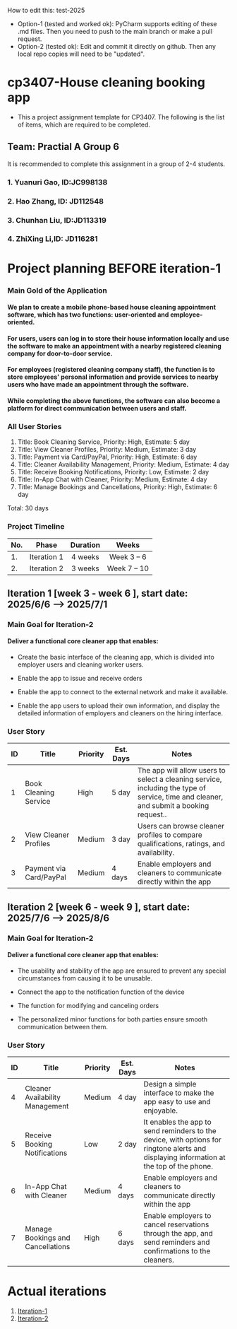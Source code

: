 
How to edit this: test-2025
* Option-1 (tested and worked ok): PyCharm supports editing of these .md files. Then you need to push to the main branch or make a pull request.
* Option-2 (tested ok): Edit and commit it directly on github. Then any local repo copies will need to be "updated".

# cp3407-House cleaning booking app
* This a project assignment template for CP3407. The following is the list of items, which are required to be completed.


## Team: Practial A Group 6

It is recommended to complete this assignment in a group of 2-4 students.
### 1. Yuanuri Gao, ID:JC998138
### 2. Hao Zhang, ID: JD112548
### 3. Chunhan Liu, ID:JD113319
### 4. ZhiXing Li,ID: JD116281


# Project planning BEFORE iteration-1
### Main Gold of the Application
   #### We plan to create a mobile phone-based house cleaning appointment software, which has two functions: user-oriented and employee-oriented.

####    For users, users can log in to store their house information locally and use the software to make an appointment with a nearby registered cleaning company for door-to-door service.

####    For employees (registered cleaning company staff), the function is to store employees' personal information and provide services to nearby users who have made an appointment through the software.

####    While completing the above functions, the software can also become a platform for direct communication between users and staff.

### All User Stories

1. Title: Book Cleaning Service, Priority: High, Estimate: 5 day
2. Title: View Cleaner Profiles, Priority: Medium, Estimate: 3 day
3. Title: Payment via Card/PayPal, Priority: High, Estimate: 6 day
4. Title: Cleaner Availability Management, Priority: Medium, Estimate: 4 day
5. Title: Receive Booking Notifications, Priority: Low, Estimate: 2 day
6. Title: In-App Chat with Cleaner, Priority: Medium, Estimate: 4 day
7. Title: Manage Bookings and Cancellations, Priority: High, Estimate: 6 day

Total: 30 days


### Project Timeline

  | No.|   Phase	              |Duration                    |Weeks         |
  |----|:----------------------:|:--------------------------:|:------------:|
  | 1. | Iteration 1            |   4 weeks                  |   Week 3 – 6   |
  | 2. | Iteration 2            |   3 weeks                  |   Week 7 – 10  |
  

## Iteration 1 [week 3 - week 6 ], start date: 2025/6/6 -->  2025/7/1

### Main Goal for Iteration-2

#### Deliver a functional core cleaner app that enables:

* Create the basic interface of the cleaning app, which is divided into employer users and cleaning worker users.

* Enable the app to issue and receive orders

* Enable the app to connect to the external network and make it available.

* Enable the app users to upload their own information, and display the detailed information of employers and cleaners on the hiring interface.

### User Story

| ID    | Title                             | Priority  | Est. Days | Notes                                |
| --    | -------------------------------   | --------  | --------- | ------------------------------------ |
| 1     | Book Cleaning Service             | High      |   5  day  | The app will allow users to select a cleaning service, including the type of service, time and cleaner, and submit a booking request..|
| 2     | View Cleaner Profiles             | Medium    |   3 day   | Users can browse cleaner profiles to compare qualifications, ratings, and availability.|
| 3     | Payment via Card/PayPal           | Medium    |   4 days  | Enable employers and cleaners to communicate directly within the app  |


## Iteration 2 [week 6 - week 9 ], start date: 2025/7/6 -->  2025/8/6

### Main Goal for Iteration-2

#### Deliver a functional core cleaner app that enables:

* The usability and stability of the app are ensured to prevent any special circumstances from causing it to be unusable.

* Connect the app to the notification function of the device

* The function for modifying and canceling orders

* The personalized minor functions for both parties ensure smooth communication between them.

### User Story

| ID    | Title                                 | Priority  | Est. Days | Notes                                |
| --    | -------------------------------       | --------  | --------- | ------------------------------------ |
| 4     | Cleaner Availability Management       | Medium    | 4 day     | Design a simple interface to make the app easy to use and enjoyable.|
| 5     | Receive Booking Notifications         | Low       | 2 day     | It enables the app to send reminders to the device, with options for ringtone alerts and displaying information at the top of the phone. |
| 6     | In-App Chat with Cleaner              | Medium    | 4 days    | Enable employers and cleaners to communicate directly within the app  |
| 7     | Manage Bookings and Cancellations     | High      | 6 days    | Enable employers to cancel reservations through the app, and send reminders and confirmations to the cleaners. |


# Actual iterations
1. [Iteration-1](./iteration_1.md)
2. [Iteration-2](./iteration_2.md)




